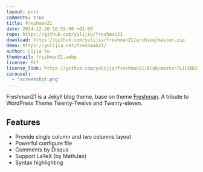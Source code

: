 ```yaml
---
layout: post
comments: true
title: Freshman21
date: 2014-12-20 16:55:00 +01:00
repo: https://github.com/yulijia/freshman21
download: https://github.com/yulijia/freshman21/archive/master.zip
demo: https://yulijia.net/freshman21/
author: Lijia Yu
thumbnail: freshman21.webp
license: MIT
license_link: https://github.com/yulijia/freshman21/blob/master/LICENSE
carousel:
  - 'screenshot.png'
---
```


Freshman21 is a Jekyll blog theme, base on theme [Freshman](https://github.com/yulijia/freshman).
A tribute to WordPress Theme Twenty-Twelve and Twenty-eleven.

## Features

* Provide single column and two columns layout
* Powerful configure file
* Comments by Disqus
* Support LaTeX (by MathJax)
* Syntax highlighting
